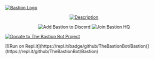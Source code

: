 [![Bastion Logo](https://nexus.traction.one/images/bastion/logos/logotype.svg)](https://bastion.traction.one 'The Bastion Bot')

<div align='center'>

[![Description](https://i.imgur.com/ZzNUzIg.png)](https://bastion.traction.one/commands 'Bastion Commands')

</div>

<div align='center'>

[![Add Bastion to Discord](https://i.imgur.com/RMXPGk9.png)](https://bastion.traction.one/add 'Add Bastion to Discord')
[![Join Bastion HQ](https://i.imgur.com/RiwFUY6.png)](https://discord.gg/fzx8fkt 'Join Bastion HQ')

</div>

<div alight='center'>

[![Donate to The Bastion Bot Project](https://i.imgur.com/0vm6T8t.png)](https://bastion.traction.one/donate 'Support the development of The Bastion Bot Project')

</div>
[![Run on Repl.it](https://repl.it/badge/github/TheBastionBot/Bastion)](https://repl.it/github/TheBastionBot/Bastion)